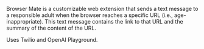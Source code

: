Browser Mate is a customizable web extension that sends a text message to a responsible adult when the browser reaches a specific URL (i.e., age-inappropriate). 
This text message contains the link to that URL and the summary of the content of the URL.

Uses Twilio and OpenAI Playground.
